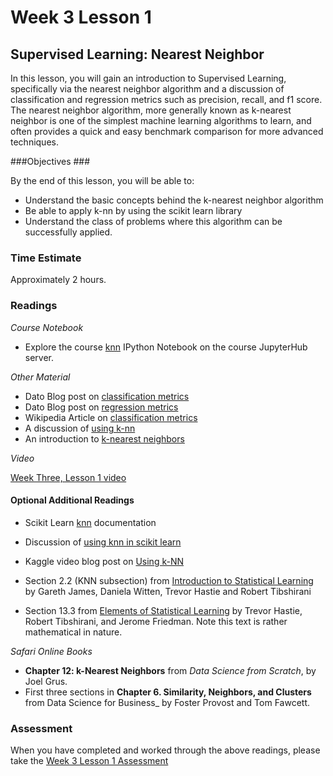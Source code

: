 # Week 3 Lesson 1 #
## Supervised Learning: Nearest Neighbor ##

In this lesson, you will gain an introduction to Supervised Learning, specifically via the nearest neighbor algorithm and a discussion of classification and regression metrics such as precision, recall, and f1 score. The nearest neighbor algorithm, more generally known as k-nearest neighbor is one of the simplest machine learning algorithms to learn, and often provides a quick and easy benchmark comparison for more advanced techniques. 

###Objectives ###

By the end of this lesson, you will be able to:

- Understand the basic concepts behind the k-nearest neighbor algorithm
- Be able to apply k-nn by using the scikit learn library
- Understand the class of problems where this algorithm can be successfully applied.

### Time Estimate ###

Approximately 2 hours.

### Readings ####

_Course Notebook_

- Explore the course [knn][l1nb] IPython Notebook on the course JupyterHub server.

_Other Material_

- Dato Blog post on [classification metrics][bcm]
- Dato Blog post on [regression metrics][brm]
- Wikipedia Article on [classification metrics][wcm]
- A discussion of [using k-nn][yknn]
- An introduction to [k-nearest neighbors][knnb]

_Video_

[Week Three, Lesson 1 video][lv]

#### Optional Additional Readings

- Scikit Learn [knn][sknn] documentation
- Discussion of [using knn in scikit learn][dknn]
- Kaggle video blog post on [Using k-NN][kknnb]

- Section 2.2 (KNN subsection) from [Introduction to Statistical Learning][isl]  by Gareth James, Daniela Witten, Trevor Hastie and Robert Tibshirani
- Section 13.3 from [Elements of Statistical Learning][esl] by Trevor Hastie, Robert Tibshirani, and Jerome Friedman. Note this text is rather mathematical in nature.

_Safari Online Books_

- **Chapter 12: k-Nearest Neighbors** from _Data Science from Scratch_, by Joel Grus.
- First three sections in **Chapter 6. Similarity, Neighbors, and Clusters** from Data Science for Business_ by Foster Provost and Tom Fawcett.

### Assessment ###

When you have completed and worked through the above readings, please take the [Week 3 Lesson 1 Assessment][la]

[l1nb]: ../notebooks/intro2knn.ipynb
[lv]: http://mediaspace.illinois.edu
[la]: https://learn.illinois.edu/mod/quiz/view.php?id=1844388

[bcm]: http://blog.dato.com/how-to-evaluate-machine-learning-models-part-2a-classification-metrics
[brm]: http://blog.dato.com/how-to-evaluate-machine-learning-models-part-2b-ranking-and-regression-metrics
[wcm]: https://en.wikipedia.org/wiki/Precision_and_recall
[sknn]: http://scikit-learn.org/stable/modules/neighbors.html
[yknn]: http://blog.yhat.com/posts/classification-using-knn-and-python.html
[knnb]: http://machinelearningmastery.com/tutorial-to-implement-k-nearest-neighbors-in-python-from-scratch/
[kknnb]: http://blog.kaggle.com/2015/04/30/scikit-learn-video-4-model-training-and-prediction-with-k-nearest-neighbors/

[dknn]: http://bigdataexaminer.com/uncategorized/k-nearest-neighbors-and-curse-of-dimensionality-in-python-scikit-learn/
[isl]: http://www-bcf.usc.edu/~gareth/ISL/
[esl]: http://statweb.stanford.edu/~tibs/ElemStatLearn/
